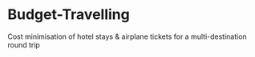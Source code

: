 # Budget-Travelling
Cost minimisation of hotel stays &amp; airplane tickets for a multi-destination round trip
